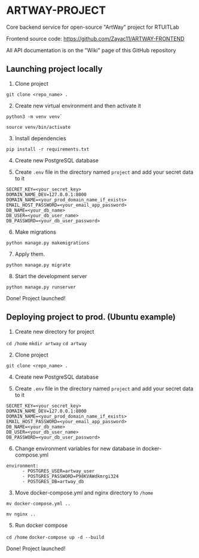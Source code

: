 # ARTWAY-PROJECT
Core backend service for open-source "ArtWay" project for RTUITLab

Frontend source code:
https://github.com/Zayac11/ARTWAY-FRONTEND

All API documentation is on the "Wiki" page of this GitHub repository

## Launching project locally
1. Clone project

`git clone <repo_name> .`

2. Create new virtual environment and then activate it

```
python3 -m venv venv`

source venv/bin/activate
```

3. Install dependencies

`pip install -r requirements.txt`

4. Create new PostgreSQL database


5. Create `.env` file in the directory named `project` and add your secret data to it

```
SECRET_KEY=<your_secret_key>
DOMAIN_NAME_DEV=127.0.0.1:8000
DOMAIN_NAME=<your_prod_domain_name_if_exists>
EMAIL_HOST_PASSWORD=<your_email_app_password>
DB_NAME=<your_db_name>
DB_USER=<your_db_user_name>
DB_PASSWORD=<your_db_user_password>
```

6. Make migrations

`python manage.py makemigrations`


7. Apply them.

`python manage.py migrate`

8. Start the development server

`python manage.py runserver`

Done! Project launched!

## Deploying project to prod. (Ubuntu example)

1. Create new directory for project

`cd /home`
`mkdir artway`
`cd artway`

2. Clone project

`git clone <repo_name> .`

4. Create new PostgreSQL database

5. Create `.env` file in the directory named `project` and add your secret data to it

```
SECRET_KEY=<your_secret_key>
DOMAIN_NAME_DEV=127.0.0.1:8000
DOMAIN_NAME=<your_prod_domain_name_if_exists>
EMAIL_HOST_PASSWORD=<your_email_app_password>
DB_NAME=<your_db_name>
DB_USER=<your_db_user_name>
DB_PASSWORD=<your_db_user_password>
```

6. Change environment variables for new database in docker-compose.yml

```
environment:
      - POSTGRES_USER=artway_user
      - POSTGRES_PASSWORD=P98KVAWdkmrgi324
      - POSTGRES_DB=artway_db
```

3. Move docker-compose.yml and nginx directory to `/home`

`mv docker-compose.yml ..`

`mv nginx ..`

5. Run docker compose

`cd /home`
`docker-compose up -d --build`

Done! Project launched!
